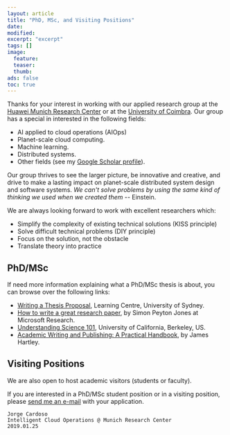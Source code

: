 ```yaml
---
layout: article
title: "PhD, MSc, and Visiting Positions"
date:
modified:
excerpt: "excerpt"
tags: []
image:
  feature:
  teaser:
  thumb:
ads: false
toc: true
---  
```


Thanks for your interest in working with our applied research group at the 
[Huawei Munich Research Center](https://huawei.eu/research-and-innovation) or at the 
[University of Coimbra](https://www.uc.pt/en). Our group has a special in interested in the following fields:

+ AI applied to cloud operations (AIOps)
+ Planet-scale cloud computing.
+ Machine learning.
+ Distributed systems.
+ Other fields (see my [Google Scholar profile](https://scholar.google.com/citations?user=n9JFmAkAAAAJ&hl=en)).

Our group thrives to see the larger picture, be innovative and creative, and drive to make a lasting impact 
on planet-scale distributed system design and software systems. *We can't solve problems by using the same kind of thinking
we used when we created them* -- Einstein.

We are always looking forward to work with excellent researchers which:
+ Simplify the complexity of existing technical solutions (KISS principle) 
+ Solve difficult technical problems (DIY principle)
+ Focus on the solution, not the obstacle
+ Translate theory into practice


PhD/MSc
-------
If need more information explaining what a PhD/MSc thesis is about, you can browse over the following links:

+ [Writing a Thesis Proposal](https://www.sydney.edu.au/content/dam/students/documents/learning-resources/learning-centre/writing-a-thesis-proposal.pdf), Learning Centre, University of Sydney.
+ [How to write a great research paper](http://research.microsoft.com/en-us/um/people/simonpj/papers/giving-a-talk/writing-a-paper-slides.pdf), by Simon Peyton Jones at Microsoft Research.
+ [Understanding Science 101](http://undsci.berkeley.edu/article/0_0_0/us101contents_01), University of California, Berkeley, US.
+ [Academic Writing and Publishing: A Practical Handbook](https://www.amazon.co.uk/Academic-Writing-Publishing-Practical-Handbook/dp/0415453224), by James Hartley.


Visiting Positions
------------------
We are also open to host academic visitors (students or faculty).


If you are interested in a PhD/MSc student position or in a visiting position, 
please [send me an e-mail](mailto:jcardoso@dei.uc.pt) with your application.  


```text
Jorge Cardoso
Intelligent Cloud Operations @ Munich Research Center
2019.01.25
```


